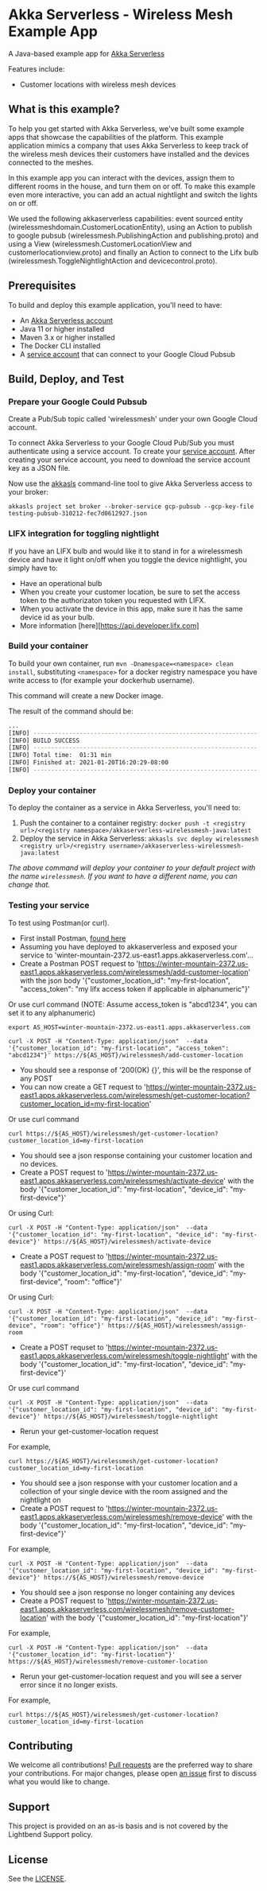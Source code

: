 # Akka Serverless - Wireless Mesh Example App

A Java-based example app for [Akka Serverless](https://developer.lightbend.com/docs/akka-serverless/)

Features include:

* Customer locations with wireless mesh devices

## What is this example?

To help you get started with Akka Serverless, we've built some example apps that showcase the capabilities of the platform. This example application mimics a company that uses Akka Serverless to keep track of the wireless mesh devices their customers have installed and the devices connected to the meshes.

In this example app you can interact with the devices, assign them to different rooms in the house, and turn them on or off. To make this example even more interactive, you can add an actual nightlight and switch the lights on or off.

We used the following akkaserverless capabilities: event sourced entity (wirelessmeshdomain.CustomerLocationEntity),
using an Action to publish to google pubsub (wirelessmesh.PublishingAction and publishing.proto) and using a View (wirelessmesh.CustomerLocationView and customerlocationview.proto) and finally
an Action to connect to the Lifx bulb (wirelessmesh.ToggleNightlightAction and devicecontrol.proto).

## Prerequisites

To build and deploy this example application, you'll need to have:

* An [Akka Serverless account](https://docs.cloudstate.com/getting-started/lightbend-account.html)
* Java 11 or higher installed
* Maven 3.x or higher installed
* The Docker CLI installed
* A [service account](https://cloud.google.com/docs/authentication/production) that can connect to your Google Cloud Pubsub

## Build, Deploy, and Test

### Prepare your Google Could Pubsub

Create a Pub/Sub topic called 'wirelessmesh' under your own Google Cloud account.

To connect Akka Serverless to your Google Cloud Pub/Sub you must authenticate using a service account. To create your [service account](https://cloud.google.com/docs/authentication/production#cloud-console). After creating your service account, you need to download the service account key as a JSON file.

Now use the [akkasls](https://developer.lightbend.com/docs/akka-serverless/getting-started/set-up-development-env.html) command-line tool to give Akka Serverless access to your broker:

```
akkasls project set broker --broker-service gcp-pubsub --gcp-key-file testing-pubsub-310212-fec7d0612927.json
```

### LIFX integration for toggling nightlight

If you have an LIFX bulb and would like it to stand in for a wirelessmesh device and have it light on/off when you toggle the device nightlight, you simply have to:
* Have an operational bulb
* When you create your customer location, be sure to set the access token to the authorizaton token you requested with LIFX.
* When you activate the device in this app, make sure it has the same device id as your bulb.
* More information [here][https://api.developer.lifx.com]

### Build your container

To build your own container, run `mvn -Dnamespace=<namespace> clean install`, substituting `<namespace>` for a docker registry namespace you have write access to (for example your dockerhub username).

This command will create a new Docker image.

The result of the command should be:

```bash
...
[INFO] ------------------------------------------------------------------------
[INFO] BUILD SUCCESS
[INFO] ------------------------------------------------------------------------
[INFO] Total time:  01:31 min
[INFO] Finished at: 2021-01-20T16:20:29-08:00
[INFO] ------------------------------------------------------------------------
```

### Deploy your container

To deploy the container as a service in Akka Serverless, you'll need to:

1. Push the container to a container registry: `docker push -t <registry url>/<registry namespace>/akkaserverless-wirelessmesh-java:latest`
1. Deploy the service in Akka Serverless: `akkasls svc deploy wirelessmesh <registry url>/<registry username>/akkaserverless-wirelessmesh-java:latest`

_The above command will deploy your container to your default project with the name `wirelessmesh`. If you want to have a different name, you can change that._

### Testing your service

To test using Postman(or curl).
* First install Postman, [found here](https://www.postman.com)
* Assuming you have deployed to akkaserverless and exposed your service to 'winter-mountain-2372.us-east1.apps.akkaserverless.com'...
* Create a Postman POST request to 'https://winter-mountain-2372.us-east1.apps.akkaserverless.com/wirelessmesh/add-customer-location' with the json body '{"customer_location_id": "my-first-location", "access_token": "my lifx access token if applicable in alphanumeric"}'

Or use curl command (NOTE: Assume access_token is "abcd1234", you can set it to any alphanumeric)
```
export AS_HOST=winter-mountain-2372.us-east1.apps.akkaserverless.com

curl -X POST -H "Content-Type: application/json"  --data '{"customer_location_id": "my-first-location", "access_token": "abcd1234"}' https://${AS_HOST}/wirelessmesh/add-customer-location
```
* You should see a response of '200(OK) {}', this will be the response of any POST
* You can now create a GET request to 'https://winter-mountain-2372.us-east1.apps.akkaserverless.com/wirelessmesh/get-customer-location?customer_location_id=my-first-location'

Or use curl command
```
curl https://${AS_HOST}/wirelessmesh/get-customer-location?customer_location_id=my-first-location
```
* You should see a json response containing your customer location and no devices.
* Create a POST request to 'https://winter-mountain-2372.us-east1.apps.akkaserverless.com/wirelessmesh/activate-device' with the body '{"customer_location_id": "my-first-location", "device_id": "my-first-device"}'

Or using Curl:
```
curl -X POST -H "Content-Type: application/json"  --data '{"customer_location_id": "my-first-location", "device_id": "my-first-device"}' https://${AS_HOST}/wirelessmesh/activate-device
```
* Create a POST request to 'https://winter-mountain-2372.us-east1.apps.akkaserverless.com/wirelessmesh/assign-room' with the body '{"customer_location_id": "my-first-location", "device_id": "my-first-device", "room": "office"}'

Or using Curl:
```
curl -X POST -H "Content-Type: application/json"  --data '{"customer_location_id": "my-first-location", "device_id": "my-first-device", "room": "office"}' https://${AS_HOST}/wirelessmesh/assign-room
```
* Create a POST requset to 'https://winter-mountain-2372.us-east1.apps.akkaserverless.com/wirelessmesh/toggle-nightlight' with the body '{"customer_location_id": "my-first-location", "device_id": "my-first-device"}'

Or use curl command
```
curl -X POST -H "Content-Type: application/json"  --data '{"customer_location_id": "my-first-location", "device_id": "my-first-device"}' https://${AS_HOST}/wirelessmesh/toggle-nightlight
```
* Rerun your get-customer-location request

For example,
```
curl https://${AS_HOST}/wirelessmesh/get-customer-location?customer_location_id=my-first-location
```
* You should see a json response with your customer location and a collection of your single device with the room assigned and the nightlight on
* Create a POST request to 'https://winter-mountain-2372.us-east1.apps.akkaserverless.com/wirelessmesh/remove-device' with the body '{"customer_location_id": "my-first-location", "device_id": "my-first-device"}'

For example,
```
curl -X POST -H "Content-Type: application/json"  --data '{"customer_location_id": "my-first-location", "device_id": "my-first-device"}' https://${AS_HOST}/wirelessmesh/remove-device
```
* You should see a json response no longer containing any devices
* Create a POST request to 'https://winter-mountain-2372.us-east1.apps.akkaserverless.com/wirelessmesh/remove-customer-location' with the body '{"customer_location_id": "my-first-location"}'

For example,
```
curl -X POST -H "Content-Type: application/json"  --data '{"customer_location_id": "my-first-location"}' https://${AS_HOST}/wirelessmesh/remove-customer-location
```
* Rerun your get-customer-location request and you will see a server error since it no longer exists.

For example,
```
curl https://${AS_HOST}/wirelessmesh/get-customer-location?customer_location_id=my-first-location
```

## Contributing

We welcome all contributions! [Pull requests](https://github.com/lightbend-labs/akkaserverless-wirelessmesh-java/pulls) are the preferred way to share your contributions. For major changes, please open [an issue](https://github.com/lightbend-labs/akkaserverless-wirelessmesh-java/issues) first to discuss what you would like to change.

## Support

This project is provided on an as-is basis and is not covered by the Lightbend Support policy.

## License

See the [LICENSE](./LICENSE).
